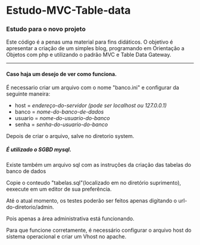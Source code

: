 <h1> Estudo-MVC-Table-data</h1>
<h3>Estudo para o novo projeto</h3>
<p>Este código é a penas uma material para fins didáticos.
O objetivo é apresentar a criação de um simples blog, programando em Orientação a Objetos com php e utilizando o
padrão MVC e Table Data Gateway.</p>
<hr />
<h4>Caso haja um desejo de ver como funciona.</h4>
<p>É necessario criar um arquivo com o nome "banco.ini" e configurar da seguinte maneira:</p>
<ul>
<li>host = <i>endereço-do-servidor (pode ser localhost ou 127.0.0.1)</i></li>
<li>banco = <i>nome-do-banco-de-dados</i></li>
<li>usuario = <i>nome-do-usuario-do-banco</i></li>
<li>senha = <i>senha-do-usuario-do-banco</i></li>
</ul>
<p>Depois de criar o arquivo, salve no diretorio system.</p>
<h5>É utilizado o SGBD mysql.</h5>
<p>Existe também um arquivo sql com as instruções da criação das tabelas do banco de dados</p>
<p>Copie o conteudo "tabelas.sql"(localizado em no diretório suprimento), eexecute em um editor de sua preferência.<p>

<p>Até o atual momento, os testes poderão ser feitos apenas digitando o url-do-diretorio/admin.</p>
<p>Pois apenas a área administrativa está funcionando.</p>

<p>Para que funcione corretamente, é necessário configurar o arquivo host do sistema operacional e criar um Vhost no apache.</p>



